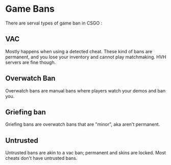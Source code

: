 # Game Bans

There are serval types of game ban in CSGO :

## VAC
Mostly happens when using a detected cheat. These kind of bans are permanent, and you lose your inventory and cannot play matchmaking. HVH servers are fine though.


## Overwatch Ban
Overwatch bans are manual bans where players watch your demos and ban you.
## Griefing ban
Griefing bans are overwatch bans that are "minor", aka aren't permanent.
## Untrusted
Untrusted bans are akin to a vac ban; permanent and skins are locked. Most cheats don't have untrusted bans.
